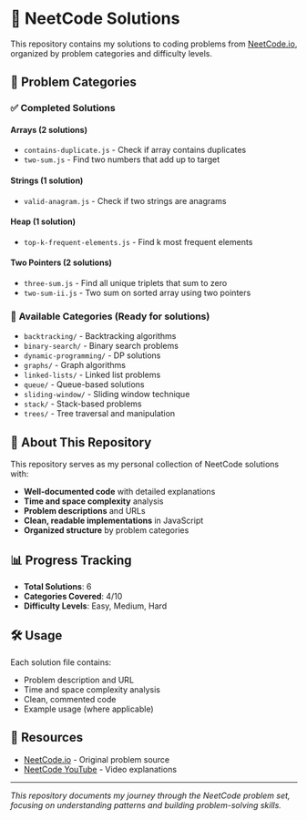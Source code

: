 # 🚀 NeetCode Solutions

This repository contains my solutions to coding problems from [NeetCode.io](https://neetcode.io/), organized by problem categories and difficulty levels.

## 📁 **Problem Categories**

### ✅ **Completed Solutions**

#### **Arrays** (2 solutions)
- `contains-duplicate.js` - Check if array contains duplicates
- `two-sum.js` - Find two numbers that add up to target

#### **Strings** (1 solution)
- `valid-anagram.js` - Check if two strings are anagrams

#### **Heap** (1 solution)
- `top-k-frequent-elements.js` - Find k most frequent elements

#### **Two Pointers** (2 solutions)
- `three-sum.js` - Find all unique triplets that sum to zero
- `two-sum-ii.js` - Two sum on sorted array using two pointers

### 📂 **Available Categories** (Ready for solutions)
- `backtracking/` - Backtracking algorithms
- `binary-search/` - Binary search problems
- `dynamic-programming/` - DP solutions
- `graphs/` - Graph algorithms
- `linked-lists/` - Linked list problems
- `queue/` - Queue-based solutions
- `sliding-window/` - Sliding window technique
- `stack/` - Stack-based problems
- `trees/` - Tree traversal and manipulation

## 🎯 **About This Repository**

This repository serves as my personal collection of NeetCode solutions with:
- **Well-documented code** with detailed explanations
- **Time and space complexity** analysis
- **Problem descriptions** and URLs
- **Clean, readable implementations** in JavaScript
- **Organized structure** by problem categories

## 📊 **Progress Tracking**

- **Total Solutions**: 6
- **Categories Covered**: 4/10
- **Difficulty Levels**: Easy, Medium, Hard

## 🛠️ **Usage**

Each solution file contains:
- Problem description and URL
- Time and space complexity analysis
- Clean, commented code
- Example usage (where applicable)

## 🔗 **Resources**

- [NeetCode.io](https://neetcode.io/) - Original problem source
- [NeetCode YouTube](https://www.youtube.com/c/NeetCode) - Video explanations

---

*This repository documents my journey through the NeetCode problem set, focusing on understanding patterns and building problem-solving skills.*
